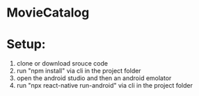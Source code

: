 # MovieCatalog

# Setup:
1. clone or download srouce code
2. run "npm install" via cli in the project folder
3. open the android studio and then an android emolator
4. run "npx react-native run-android" via cli in the project folder
